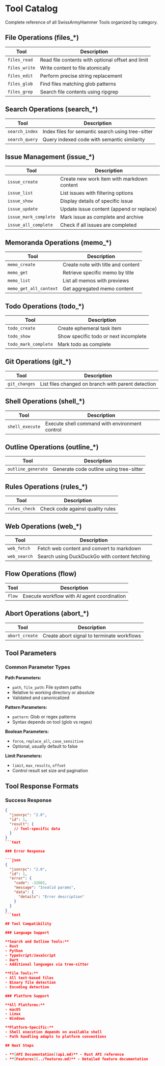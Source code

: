 # Tool Catalog

Complete reference of all SwissArmyHammer Tools organized by category.

## File Operations (files_*)

| Tool | Description |
|------|-------------|
| `files_read` | Read file contents with optional offset and limit |
| `files_write` | Write content to file atomically |
| `files_edit` | Perform precise string replacement |
| `files_glob` | Find files matching glob patterns |
| `files_grep` | Search file contents using ripgrep |

## Search Operations (search_*)

| Tool | Description |
|------|-------------|
| `search_index` | Index files for semantic search using tree-sitter |
| `search_query` | Query indexed code with semantic similarity |

## Issue Management (issue_*)

| Tool | Description |
|------|-------------|
| `issue_create` | Create new work item with markdown content |
| `issue_list` | List issues with filtering options |
| `issue_show` | Display details of specific issue |
| `issue_update` | Update issue content (append or replace) |
| `issue_mark_complete` | Mark issue as complete and archive |
| `issue_all_complete` | Check if all issues are completed |

## Memoranda Operations (memo_*)

| Tool | Description |
|------|-------------|
| `memo_create` | Create note with title and content |
| `memo_get` | Retrieve specific memo by title |
| `memo_list` | List all memos with previews |
| `memo_get_all_context` | Get aggregated memo content |

## Todo Operations (todo_*)

| Tool | Description |
|------|-------------|
| `todo_create` | Create ephemeral task item |
| `todo_show` | Show specific todo or next incomplete |
| `todo_mark_complete` | Mark todo as complete |

## Git Operations (git_*)

| Tool | Description |
|------|-------------|
| `git_changes` | List files changed on branch with parent detection |

## Shell Operations (shell_*)

| Tool | Description |
|------|-------------|
| `shell_execute` | Execute shell command with environment control |

## Outline Operations (outline_*)

| Tool | Description |
|------|-------------|
| `outline_generate` | Generate code outline using tree-sitter |

## Rules Operations (rules_*)

| Tool | Description |
|------|-------------|
| `rules_check` | Check code against quality rules |

## Web Operations (web_*)

| Tool | Description |
|------|-------------|
| `web_fetch` | Fetch web content and convert to markdown |
| `web_search` | Search using DuckDuckGo with content fetching |

## Flow Operations (flow)

| Tool | Description |
|------|-------------|
| `flow` | Execute workflow with AI agent coordination |

## Abort Operations (abort_*)

| Tool | Description |
|------|-------------|
| `abort_create` | Create abort signal to terminate workflows |

## Tool Parameters

### Common Parameter Types

**Path Parameters:**
- `path`, `file_path`: File system paths
- Relative to working directory or absolute
- Validated and canonicalized

**Pattern Parameters:**
- `pattern`: Glob or regex patterns
- Syntax depends on tool (glob vs regex)

**Boolean Parameters:**
- `force`, `replace_all`, `case_sensitive`
- Optional, usually default to false

**Limit Parameters:**
- `limit`, `max_results`, `offset`
- Control result set size and pagination

## Tool Response Formats

### Success Response

```json
{
  "jsonrpc": "2.0",
  "id": 1,
  "result": {
    // Tool-specific data
  }
}
```text

### Error Response

```json
{
  "jsonrpc": "2.0",
  "id": 1,
  "error": {
    "code": -32602,
    "message": "Invalid params",
    "data": {
      "details": "Error description"
    }
  }
}
```text

## Tool Compatibility

### Language Support

**Search and Outline Tools:**
- Rust
- Python
- TypeScript/JavaScript
- Dart
- Additional languages via tree-sitter

**File Tools:**
- All text-based files
- Binary file detection
- Encoding detection

### Platform Support

**All Platforms:**
- macOS
- Linux
- Windows

**Platform-Specific:**
- Shell execution depends on available shell
- Path handling adapts to platform conventions

## Next Steps

- **[API Documentation](api.md)** - Rust API reference
- **[Features](../features.md)** - Detailed feature documentation
